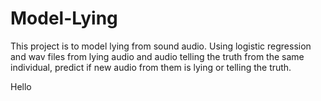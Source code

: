 # Model-Lying
This project is to model lying from sound audio. Using logistic regression and wav files from lying audio and audio telling the truth from the same individual, predict if new audio from them is lying or telling the truth.

Hello 
